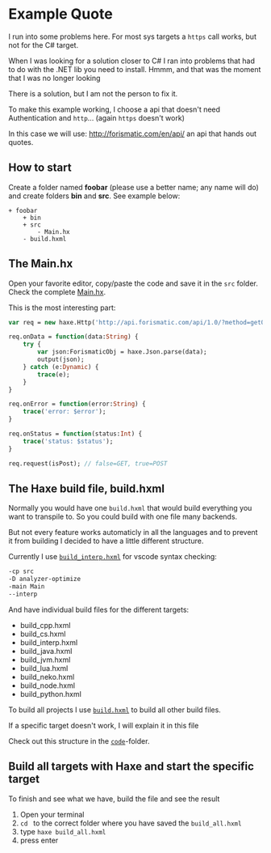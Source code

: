 # Example Quote

I run into some problems here.
For most sys targets a `https` call works, but not for the C# target.

When I was looking for a solution closer to C# I ran into problems that had to do with the .NET lib you need to install.
Hmmm, and that was the moment that I was no longer looking

There is a solution, but I am not the person to fix it.

To make this example working, I choose a api that doesn't need Authentication and `http`... (again `https` doesn't work)

In this case we will use: <http://forismatic.com/en/api/> an api that hands out quotes.

## How to start

Create a folder named **foobar** (please use a better name; any name will do) and create folders **bin** and **src**.
See example below:

```
+ foobar
	+ bin
	+ src
		- Main.hx
	- build.hxml
```

## The Main.hx

Open your favorite editor, copy/paste the code and save it in the `src` folder.
Check the complete [Main.hx](https://github.com/MatthijsKamstra/haxeunity/tree/master/06quote_haxe/code/src/Main.hx).

This is the most interesting part:

```haxe
var req = new haxe.Http('http://api.forismatic.com/api/1.0/?method=getQuote&format=json&lang=en');

req.onData = function(data:String) {
	try {
		var json:ForismaticObj = haxe.Json.parse(data);
		output(json);
	} catch (e:Dynamic) {
		trace(e);
	}
}

req.onError = function(error:String) {
	trace('error: $error');
}

req.onStatus = function(status:Int) {
	trace('status: $status');
}

req.request(isPost); // false=GET, true=POST

```

## The Haxe build file, build.hxml

Normally you would have one `build.hxml` that would build everything you want to transpile to.
So you could build with one file many backends.

But not every feature works automaticly in all the languages and to prevent it from building I decided to have a little different structure.

Currently I use [`build_interp.hxml`](https://github.com/MatthijsKamstra/haxesys/tree/master/docs/06quote/code/build_interp.hxml) for vscode syntax checking:

```bash
-cp src
-D analyzer-optimize
-main Main
--interp
```

And have individual build files for the different targets:

- build_cpp.hxml
- build_cs.hxml
- build_interp.hxml
- build_java.hxml
- build_jvm.hxml
- build_lua.hxml
- build_neko.hxml
- build_node.hxml
- build_python.hxml

To build all projects I use [`build.hxml`](https://github.com/MatthijsKamstra/haxesys/tree/master/docs/06quote/code/build.hxml) to build all other build files.

If a specific target doesn't work, I will explain it in this file

Check out this structure in the [`code`](https://github.com/MatthijsKamstra/haxesys/tree/master/docs/06quote/code)-folder.

## Build all targets with Haxe and start the specific target

To finish and see what we have, build the file and see the result

1. Open your terminal
2. `cd ` to the correct folder where you have saved the `build_all.hxml`
3. type `haxe build_all.hxml`
4. press enter
